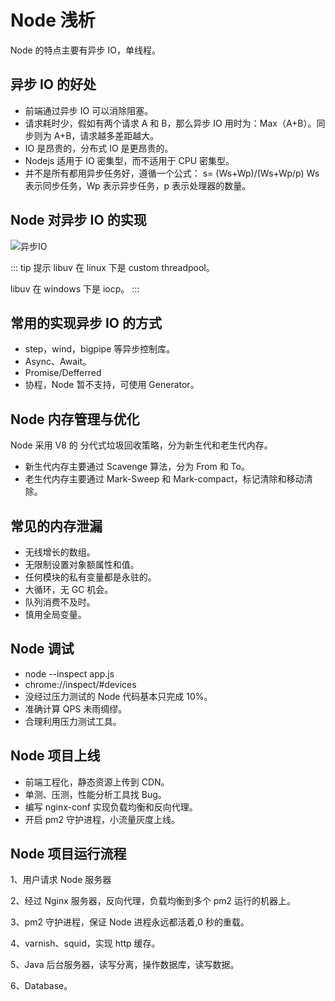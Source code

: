 # Node 浅析

Node 的特点主要有异步 IO，单线程。

## 异步 IO 的好处

- 前端通过异步 IO 可以消除阻塞。
- 请求耗时少，假如有两个请求 A 和 B，那么异步 IO 用时为：Max（A+B）。同步则为 A+B，请求越多差距越大。
- IO 是昂贵的，分布式 IO 是更昂贵的。
- Nodejs 适用于 IO 密集型，而不适用于 CPU 密集型。
- 并不是所有都用异步任务好，遵循一个公式： s= (Ws+Wp)/(Ws+Wp/p) Ws 表示同步任务，Wp 表示异步任务，p 表示处理器的数量。

## Node 对异步 IO 的实现

![异步IO](/blog/node-async.png)

::: tip 提示
libuv 在 linux 下是 custom threadpool。

libuv 在 windows 下是 iocp。
:::

## 常用的实现异步 IO 的方式

- step，wind，bigpipe 等异步控制库。
- Async、Await。
- Promise/Defferred
- 协程，Node 暂不支持，可使用 Generator。

## Node 内存管理与优化

Node 采用 V8 的 分代式垃圾回收策略，分为新生代和老生代内存。

- 新生代内存主要通过 Scavenge 算法，分为 From 和 To。
- 老生代内存主要通过 Mark-Sweep 和 Mark-compact，标记清除和移动清除。

## 常见的内存泄漏

- 无线增长的数组。
- 无限制设置对象额属性和值。
- 任何模块的私有变量都是永驻的。
- 大循环，无 GC 机会。
- 队列消费不及时。
- 慎用全局变量。

## Node 调试

- node --inspect app.js
- chrome://inspect/#devices
- 没经过压力测试的 Node 代码基本只完成 10%。
- 准确计算 QPS 未雨绸缪。
- 合理利用压力测试工具。

## Node 项目上线

- 前端工程化，静态资源上传到 CDN。
- 单测、压测，性能分析工具找 Bug。
- 编写 nginx-conf 实现负载均衡和反向代理。
- 开启 pm2 守护进程，小流量灰度上线。

## Node 项目运行流程

1、用户请求 Node 服务器

2、经过 Nginx 服务器，反向代理，负载均衡到多个 pm2 运行的机器上。

3、pm2 守护进程，保证 Node 进程永远都活着,0 秒的重载。

4、varnish、squid，实现 http 缓存。

5、Java 后台服务器，读写分离，操作数据库，读写数据。

6、Database。
